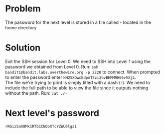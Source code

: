 # Problem
The password for the next level is stored in a file called - located in the home directory

# Solution
Exit the SSH session for Level 0. We need to SSH into Level 1 using the password we obtained from Level 0. Run: `ssh bandit1@bandit.labs.overthewire.org -p 2220` to connect. When prompted to enter the password enter `NH2SXQwcBdpmTEzi3bvBHMM9H66vVXjL`.<br>
The file we're trying to print is simply titled with a dash (-). We need to include the full path to be able to view the file since it outputs nothing without the path. Run: `cat ./-`

# Next level's password
`rRGizSaX8Mk1RTb1CNQoXTcYZWU6lgzi`
